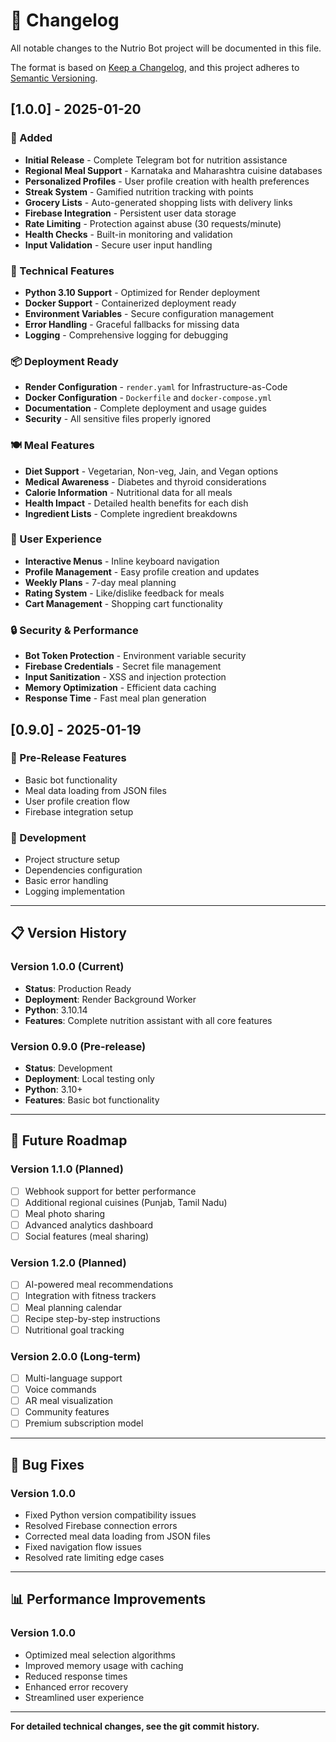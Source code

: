 # 📝 Changelog

All notable changes to the Nutrio Bot project will be documented in this file.

The format is based on [Keep a Changelog](https://keepachangelog.com/en/1.0.0/),
and this project adheres to [Semantic Versioning](https://semver.org/spec/v2.0.0.html).

## [1.0.0] - 2025-01-20

### 🚀 Added
- **Initial Release** - Complete Telegram bot for nutrition assistance
- **Regional Meal Support** - Karnataka and Maharashtra cuisine databases
- **Personalized Profiles** - User profile creation with health preferences
- **Streak System** - Gamified nutrition tracking with points
- **Grocery Lists** - Auto-generated shopping lists with delivery links
- **Firebase Integration** - Persistent user data storage
- **Rate Limiting** - Protection against abuse (30 requests/minute)
- **Health Checks** - Built-in monitoring and validation
- **Input Validation** - Secure user input handling

### 🔧 Technical Features
- **Python 3.10 Support** - Optimized for Render deployment
- **Docker Support** - Containerized deployment ready
- **Environment Variables** - Secure configuration management
- **Error Handling** - Graceful fallbacks for missing data
- **Logging** - Comprehensive logging for debugging

### 📦 Deployment Ready
- **Render Configuration** - `render.yaml` for Infrastructure-as-Code
- **Docker Configuration** - `Dockerfile` and `docker-compose.yml`
- **Documentation** - Complete deployment and usage guides
- **Security** - All sensitive files properly ignored

### 🍽️ Meal Features
- **Diet Support** - Vegetarian, Non-veg, Jain, and Vegan options
- **Medical Awareness** - Diabetes and thyroid considerations
- **Calorie Information** - Nutritional data for all meals
- **Health Impact** - Detailed health benefits for each dish
- **Ingredient Lists** - Complete ingredient breakdowns

### 🎯 User Experience
- **Interactive Menus** - Inline keyboard navigation
- **Profile Management** - Easy profile creation and updates
- **Weekly Plans** - 7-day meal planning
- **Rating System** - Like/dislike feedback for meals
- **Cart Management** - Shopping cart functionality

### 🔒 Security & Performance
- **Bot Token Protection** - Environment variable security
- **Firebase Credentials** - Secret file management
- **Input Sanitization** - XSS and injection protection
- **Memory Optimization** - Efficient data caching
- **Response Time** - Fast meal plan generation

## [0.9.0] - 2025-01-19

### 🚀 Pre-Release Features
- Basic bot functionality
- Meal data loading from JSON files
- User profile creation flow
- Firebase integration setup

### 🔧 Development
- Project structure setup
- Dependencies configuration
- Basic error handling
- Logging implementation

---

## 📋 Version History

### Version 1.0.0 (Current)
- **Status**: Production Ready
- **Deployment**: Render Background Worker
- **Python**: 3.10.14
- **Features**: Complete nutrition assistant with all core features

### Version 0.9.0 (Pre-release)
- **Status**: Development
- **Deployment**: Local testing only
- **Python**: 3.10+
- **Features**: Basic bot functionality

---

## 🔮 Future Roadmap

### Version 1.1.0 (Planned)
- [ ] Webhook support for better performance
- [ ] Additional regional cuisines (Punjab, Tamil Nadu)
- [ ] Meal photo sharing
- [ ] Advanced analytics dashboard
- [ ] Social features (meal sharing)

### Version 1.2.0 (Planned)
- [ ] AI-powered meal recommendations
- [ ] Integration with fitness trackers
- [ ] Meal planning calendar
- [ ] Recipe step-by-step instructions
- [ ] Nutritional goal tracking

### Version 2.0.0 (Long-term)
- [ ] Multi-language support
- [ ] Voice commands
- [ ] AR meal visualization
- [ ] Community features
- [ ] Premium subscription model

---

## 🐛 Bug Fixes

### Version 1.0.0
- Fixed Python version compatibility issues
- Resolved Firebase connection errors
- Corrected meal data loading from JSON files
- Fixed navigation flow issues
- Resolved rate limiting edge cases

---

## 📊 Performance Improvements

### Version 1.0.0
- Optimized meal selection algorithms
- Improved memory usage with caching
- Reduced response times
- Enhanced error recovery
- Streamlined user experience

---

**For detailed technical changes, see the git commit history.** 